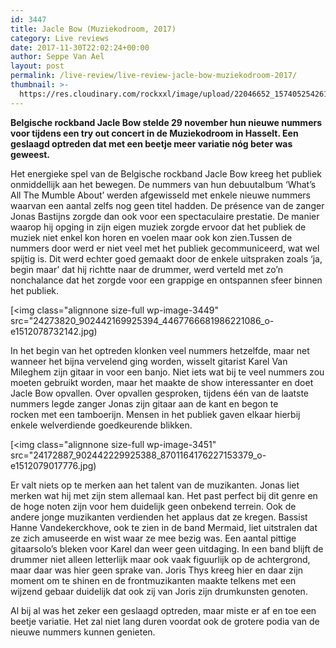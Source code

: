 ```yaml
---
id: 3447
title: Jacle Bow (Muziekodroom, 2017)
category: Live reviews
date: 2017-11-30T22:02:24+00:00
author: Seppe Van Ael
layout: post
permalink: /live-review/live-review-jacle-bow-muziekodroom-2017/
thumbnail: >-
  https://res.cloudinary.com/rockxxl/image/upload/22046652_1574052542617210_6584396368686117153_n.jpg
---
```

**Belgische rockband Jacle Bow stelde 29 november hun nieuwe nummers voor tijdens een try out concert in de Muziekodroom in Hasselt. Een geslaagd optreden dat met een beetje meer variatie nóg beter was geweest.**

Het energieke spel van de Belgische rockband Jacle Bow kreeg het publiek onmiddellijk aan het bewegen. De nummers van hun debuutalbum ‘What’s All The Mumble About’ werden afgewisseld met enkele nieuwe nummers waarvan een aantal zelfs nog geen titel hadden. De présence van de zanger Jonas Bastijns zorgde dan ook voor een spectaculaire prestatie. De manier waarop hij opging in zijn eigen muziek zorgde ervoor dat het publiek de muziek niet enkel kon horen en voelen maar ook kon zien.Tussen de nummers door werd er niet veel met het publiek gecommuniceerd, wat wel spijtig is. Dit werd echter goed gemaakt door de enkele uitspraken zoals ‘ja, begin maar’ dat hij richtte naar de drummer, werd verteld met zo’n nonchalance dat het zorgde voor een grappige en ontspannen sfeer binnen het publiek.

[<img class="alignnone size-full wp-image-3449" src="24273820_902442169925394_4467766681986221086_o-e1512078732142.jpg)

In het begin van het optreden klonken veel nummers hetzelfde, maar net wanneer het bijna vervelend ging worden, wisselt gitarist Karel Van Mileghem zijn gitaar in voor een banjo. Niet iets wat bij te veel nummers zou moeten gebruikt worden, maar het maakte de show interessanter en doet Jacle Bow opvallen. Over opvallen gesproken, tijdens één van de laatste nummers legde zanger Jonas zijn gitaar aan de kant en begon te rocken met een tamboerijn. Mensen in het publiek gaven elkaar hierbij enkele welverdiende goedkeurende blikken.

[<img class="alignnone size-full wp-image-3451" src="24172887_902442229925388_8701164176227153379_o-e1512079017776.jpg)

Er valt niets op te merken aan het talent van de muzikanten. Jonas liet merken wat hij met zijn stem allemaal kan. Het past perfect bij dit genre en de hoge noten zijn voor hem duidelijk geen onbekend terrein. Ook de andere jonge muzikanten verdienden het applaus dat ze kregen. Bassist Hanne Vandekerckhove, ook te zien in de band Mermaid, liet uitstralen dat ze zich amuseerde en wist waar ze mee bezig was. Een aantal pittige gitaarsolo’s bleken voor Karel dan weer geen uitdaging. In een band blijft de drummer niet alleen letterlijk maar ook vaak figuurlijk op de achtergrond, maar daar was hier geen sprake van. Joris Thys kreeg hier en daar zijn moment om te shinen en de frontmuzikanten maakte telkens met een wijzend gebaar duidelijk dat ook zij van Joris zijn drumkunsten genoten.

Al bij al was het zeker een geslaagd optreden, maar miste er af en toe een beetje variatie. Het zal niet lang duren voordat ook de grotere podia van de nieuwe nummers kunnen genieten.